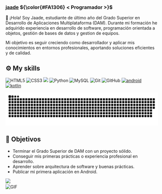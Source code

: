 ### [jaade](https://eyyminda.vercel.app/) ${\color{#FA1306} < Programador >}$  

👋 ¡Hola! Soy Jaade, estudiante de último año del Grado Superior en Desarrollo de Aplicaciones Multiplataforma (DAM).
Durante mi formación he adquirido experiencia en desarrollo de software, programación orientada a objetos, gestión de bases de datos y gestion de equipos.

Mi objetivo es seguir creciendo como desarrollador y aplicar mis conocimientos en entornos profesionales, aportando soluciones eficientes y de calidad.

## ⚙️ My skills

![HTML5](https://img.shields.io/badge/html5%20-%23E34F26.svg?&style=for-the-badge&logo=html5&logoColor=white)
![CSS3](https://img.shields.io/badge/css3%20-%231572B6.svg?&style=for-the-badge&logo=css3&logoColor=white)
<img src="https://img.shields.io/badge/java-%23ED8B00.svg?&style=for-the-badge&logo=java&logoColor=white"/> 
![Python](https://img.shields.io/badge/python-%230095D5.svg?&style=for-the-badge&logo=python&logoColor=white)
![MySQL](https://img.shields.io/badge/mysql-%2300f.svg?&style=for-the-badge&logo=mysql&logoColor=white&color=3280ad)
![Git](https://img.shields.io/badge/git%20-%23F05033.svg?&style=for-the-badge&logo=git&logoColor=white&Color=c95410)
![GitHub](https://img.shields.io/badge/github%20-%23121011.svg?&style=for-the-badge&logo=github&logoColor=white&color=283238)
<a href="https://developer.android.com" target="_blank"> <img src="https://img.shields.io/badge/Android-3DDC84?style=for-the-badge&logo=android&logoColor=white" alt="android" /> </a>
<a href="https://kotlinlang.org" target="_blank"> <img src="https://img.shields.io/badge/Kotlin-0095D5?&style=for-the-badge&logo=kotlin&logoColor=white" alt="kotlin" /> </a>
 


<div align="center">
  
  ![github contribution grid snake animation](https://raw.githubusercontent.com/id1945/id1945/output/github-contribution-grid-snake-dark.svg)
  
</div>

## 🎯 Objetivos

- Terminar el Grado Superior de DAM con un proyecto sólido.
- Conseguir mis primeras prácticas o experiencia profesional en desarrollo.
- Aprender sobre arquitectura de software y buenas prácticas.
- Publicar mi primera aplicación en Android.

<img src="https://user-images.githubusercontent.com/74038190/225813708-98b745f2-7d22-48cf-9150-083f1b00d6c9.gif" width="500">

<div>
<img align="left" alt="GIF" src="https://i.pinimg.com/originals/e4/26/70/e426702edf874b181aced1e2fa5c6cde.gif" />
</div>
